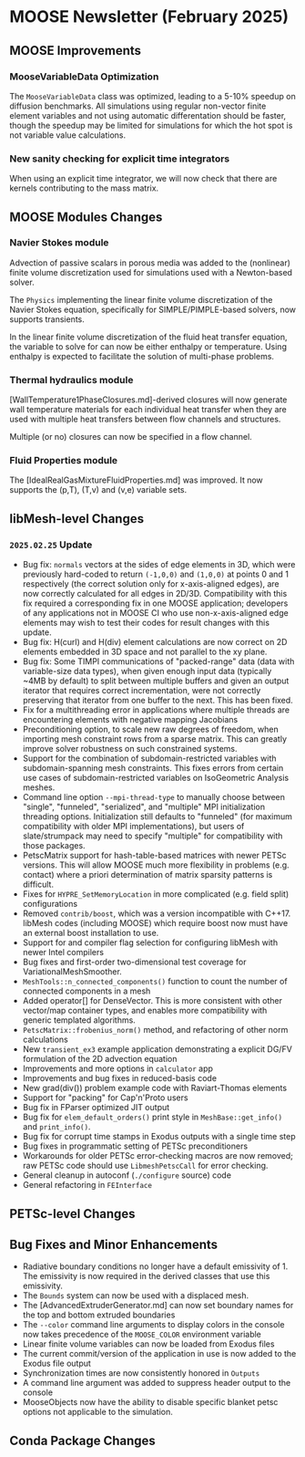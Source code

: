 # MOOSE Newsletter (February 2025)

## MOOSE Improvements

### MooseVariableData Optimization

The `MooseVariableData` class was optimized, leading to a 5-10% speedup on diffusion benchmarks. All simulations using regular non-vector finite element variables
and not using automatic differentation should be faster, though the speedup may be limited for simulations for which the hot spot is not variable value calculations.

### New sanity checking for explicit time integrators

When using an explicit time integrator, we will now check that there are kernels contributing to the mass matrix.

## MOOSE Modules Changes

### Navier Stokes module

Advection of passive scalars in porous media was added to the (nonlinear) finite volume discretization used for simulations used with a Newton-based solver.

The `Physics` implementing the linear finite volume discretization of the Navier Stokes equation, specifically for SIMPLE/PIMPLE-based solvers, now supports transients.

In the linear finite volume discretization of the fluid heat transfer equation, the variable to solve for can now be either enthalpy or temperature.
Using enthalpy is expected to facilitate the solution of multi-phase problems.

### Thermal hydraulics module

[WallTemperature1PhaseClosures.md]-derived closures will now generate wall temperature materials for each individual heat transfer when they are used with multiple heat transfers between flow channels and structures.

Multiple (or no) closures can now be specified in a flow channel.

### Fluid Properties module

The [IdealRealGasMixtureFluidProperties.md] was improved. It now supports the (p,T), (T,v) and (v,e) variable sets.

## libMesh-level Changes

### `2025.02.25` Update

- Bug fix: `normals` vectors at the sides of edge elements in 3D,
  which were previously hard-coded to return `(-1,0,0)` and `(1,0,0)`
  at points 0 and 1 respectively (the correct solution only for
  x-axis-aligned edges), are now correctly calculated for all edges in
  2D/3D.  Compatibility with this fix required a corresponding fix in
  one MOOSE application; developers of any applications not in MOOSE
  CI who use non-x-axis-aligned edge elements may wish to test their
  codes for result changes with this update.
- Bug fix: H(curl) and H(div) element calculations are now correct on
  2D elements embedded in 3D space and not parallel to the xy plane.
- Bug fix: Some TIMPI communications of "packed-range" data (data with
  variable-size data types), when given enough input data (typically
  ~4MB by default) to split between multiple buffers and given an
  output iterator that requires correct incrementation, were not
  correctly preserving that iterator from one buffer to the next.
  This has been fixed.
- Fix for a multithreading error in applications where multiple
  threads are encountering elements with negative mapping Jacobians
- Preconditioning option, to scale new raw degrees of freedom, when
  importing mesh constraint rows from a sparse matrix.  This can
  greatly improve solver robustness on such constrained systems.
- Support for the combination of subdomain-restricted variables with
  subdomain-spanning mesh constraints.  This fixes errors from certain
  use cases of subdomain-restricted variables on IsoGeometric
  Analysis meshes.
- Command line option `--mpi-thread-type` to manually choose between
  "single", "funneled", "serialized", and "multiple" MPI
  initialization threading options.  Initialization still defaults to
  "funneled" (for maximum compatibility with older MPI
  implementations), but users of slate/strumpack may need to specify
  "multiple" for compatibility with those packages.
- PetscMatrix support for hash-table-based matrices with newer PETSc
  versions.  This will allow MOOSE much more flexibility in problems
  (e.g. contact) where a priori determination of matrix sparsity
  patterns is difficult.
- Fixes for `HYPRE_SetMemoryLocation` in more complicated (e.g. field
  split) configurations
- Removed `contrib/boost`, which was a version incompatible with
  C++17.  libMesh codes (including MOOSE) which require boost now must
  have an external boost installation to use.
- Support for and compiler flag selection for configuring libMesh with
  newer Intel compilers
- Bug fixes and first-order two-dimensional test coverage for
  VariationalMeshSmoother.
- `MeshTools::n_connected_components()` function to count the number
  of connected components in a mesh
- Added operator[] for DenseVector.  This is more consistent with
  other vector/map container types, and enables more compatibility
  with generic templated algorithms.
- `PetscMatrix::frobenius_norm()` method, and refactoring of other
  norm calculations
- New `transient_ex3` example application demonstrating a explicit
  DG/FV formulation of the 2D advection equation
- Improvements and more options in `calculator` app
- Improvements and bug fixes in reduced-basis code
- New grad(div()) problem example code with Raviart-Thomas elements
- Support for "packing" for Cap'n'Proto users
- Bug fix in FParser optimized JIT output
- Bug fix for `elem_default_orders()` print style in
  `MeshBase::get_info()` and `print_info()`.
- Bug fix for corrupt time stamps in Exodus outputs with a single time
  step
- Bug fixes in programmatic setting of PETSc preconditioners
- Workarounds for older PETSc error-checking macros are now removed;
  raw PETSc code should use `LibmeshPetscCall` for error checking.
- General cleanup in autoconf (`./configure` source) code
- General refactoring in `FEInterface`

## PETSc-level Changes

## Bug Fixes and Minor Enhancements

- Radiative boundary conditions no longer have a default emissivity of 1. The emissivity is now required in the derived classes
  that use this emissivity.
- The `Bounds` system can now be used with a displaced mesh.
- The [AdvancedExtruderGenerator.md] can now set boundary names for the top and bottom extruded boundaries
- The `--color` command line arguments to display colors in the console now takes precedence of the `MOOSE_COLOR` environment variable
- Linear finite volume variables can now be loaded from Exodus files
- The current commit/version of the application in use is now added to the Exodus file output
- Synchronization times are now consistently honored in `Outputs`
- A command line argument was added to suppress header output to the console
- MooseObjects now have the ability to disable specific blanket petsc options not applicable to the simulation.

## Conda Package Changes
